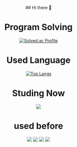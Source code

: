 <div align=center>
## Hi there 👋





<h1>Program Solving</h1>

[![Solved.ac Profile](http://mazassumnida.wtf/api/generate_badge?boj=dmseordl)](https://solved.ac/dmseordl)<br/>






<h1>Used Language</h1>

[![Top Langs](https://github-readme-stats.vercel.app/api/top-langs/?username=MeteoRiver&layout=compact)](https://github.com/MetoeRiver/github-readme-stats)


<h1>Studing Now</h1>
 <img src="https://img.shields.io/badge/JAVA-3178C6?style=flat&logoColor=white"/>
 
<h1>used before</h1>
 <img src="https://img.shields.io/badge/C-A8B9CC?style=flat&logo=C&logoColor=white"/>
 <img src="https://img.shields.io/badge/Android-34A853?style=flat&logo=Android&logoColor=white"/>
 <img src="https://img.shields.io/badge/php-777BB4?style=flat&logo=php&logoColor=white"/>
 <img src="https://img.shields.io/badge/MySQL-4479A1?style=flat&logo=MySQL&logoColor=white"/>

</div>


<!--
**MeteoRiver/MeteoRiver** is a ✨ _special_ ✨ repository because its `README.md` (this file) appears on your GitHub profile.

Here are some ideas to get you started:

- 🔭 I’m currently working on ...
- 🌱 I’m currently learning ...
- 👯 I’m looking to collaborate on ...
- 🤔 I’m looking for help with ...
- 💬 Ask me about ...
- 📫 How to reach me: ...
- 😄 Pronouns: ...
- ⚡ Fun fact: ...
-->
